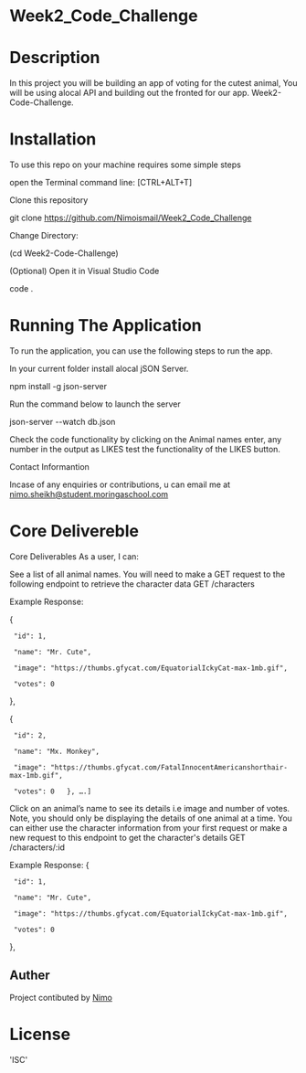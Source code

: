 # Week2_Code_Challenge

# Description

In this project you will be building an app of voting for the cutest animal,
You will be using alocal API and building out the fronted for our app.
Week2-Code-Challenge.




# Installation

To use this repo on your machine requires some simple steps

open the Terminal command line: [CTRL+ALT+T]

Clone this repository

git clone https://github.com/Nimoismail/Week2_Code_Challenge

Change Directory: 

(cd Week2-Code-Challenge)

(Optional) Open it in Visual Studio Code

code .

# Running The Application

To run the application, you can use the following steps to run the app.

In your current folder install alocal jSON Server.

npm install -g json-server

Run the command below to launch the server

json-server --watch db.json


Check the code functionality by clicking on the Animal names enter,
any number in the output as LIKES test the functionality of the LIKES button.



Contact Informantion

Incase of any enquiries or contributions, u can  email me at nimo.sheikh@student.moringaschool.com

# Core Delivereble

Core Deliverables
As a user, I can:

See a list of all animal names. You will need to make a GET request to the following endpoint to retrieve the character data
 GET /characters

Example Response:

   {

     "id": 1,

     "name": "Mr. Cute",

     "image": "https://thumbs.gfycat.com/EquatorialIckyCat-max-1mb.gif",

     "votes": 0

   },

   {

     "id": 2,

     "name": "Mx. Monkey",

     "image": "https://thumbs.gfycat.com/FatalInnocentAmericanshorthair-max-1mb.gif",

     "votes": 0   }, ….]
Click on an animal’s name to see its details i.e image and number of votes. Note, you should only be displaying the details of one animal at a time. You can either use the character information from your first request or make a new request to this endpoint to get the character's details 
GET /characters/:id

Example Response: 
{

     "id": 1,

     "name": "Mr. Cute",

     "image": "https://thumbs.gfycat.com/EquatorialIckyCat-max-1mb.gif",

     "votes": 0

   },


## Auther
Project contibuted by
[Nimo](https://github.com/Nimoismail//Week2_Code_Challenge)

# License
'ISC'